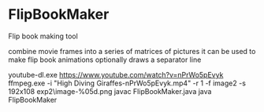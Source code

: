 FlipBookMaker
=============

Flip book making tool

combine movie frames into a series of matrices of pictures
it can be used to make flip book animations
optionally draws a separator line

youtube-dl.exe https://www.youtube.com/watch?v=nPrWo5pEvyk
ffmpeg.exe -i "High Diving Giraffes-nPrWo5pEvyk.mp4" -r 1 -f image2 -s 192x108 exp2\image-%05d.png
javac FlipBookMaker.java
java FlipBookMaker
